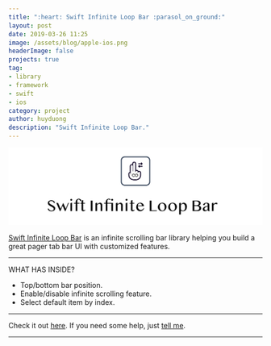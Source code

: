 ```yaml
---
title: ":heart: Swift Infinite Loop Bar :parasol_on_ground:"
layout: post
date: 2019-03-26 11:25
image: /assets/blog/apple-ios.png
headerImage: false
projects: true
tag:
- library
- framework
- swift
- ios
category: project
author: huyduong
description: "Swift Infinite Loop Bar."
---
```


![Screenshot](https://raw.githubusercontent.com/duonghominhhuy/duonghominhhuy.github.io/master/assets/project/swift-infinite-loop-bar.png)

 <a href="https://github.com/duonghominhhuy/swift-infinite-loop-bar" target="_blank">Swift Infinite Loop Bar</a> is an infinite scrolling bar library helping you build a great pager tab bar UI with customized features.

---

WHAT HAS INSIDE?

- Top/bottom bar position.
- Enable/disable infinite scrolling feature.
- Select default item by index.

---

Check it out <a href="https://github.com/duonghominhhuy/swift-infinite-loop-bar" target="_blank">here</a>.
If you need some help, just <a href="https://github.com/duonghominhhuy/swift-infinite-loop-bar/issues" target="_blank">tell me</a>.

---